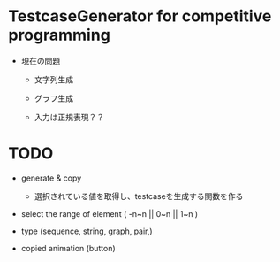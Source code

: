 # TestcaseGenerator for competitive programming
- 現在の問題
  - 文字列生成
  - グラフ生成

  
  - 入力は正規表現？？

# TODO
- generate & copy
  - 選択されている値を取得し、testcaseを生成する関数を作る
- select the range of element ( -n~n || 0~n || 1~n )
- type (sequence, string, graph, pair,)

- copied animation (button)
